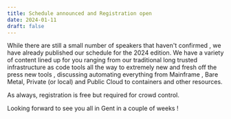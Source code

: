 ```yaml
---
title: Schedule announced and Registration open
date: 2024-01-11
draft: false
---
```


While there are still a small number of speakers that haven't confirmed , we have already published our schedule for the 2024 edition.
We have a variety of content lined up for you ranging from our traditional long trusted infrastructure as code tools all the way to extremely new and fresh off the press 
new tools , discussing automating everything from Mainframe  , Bare Metal, Private (or local)  and Public  Cloud  to containers and other resources. 

As always, registration is free but required for crowd control. 

Looking forward to see you all in Gent in a couple of weeks ! 

